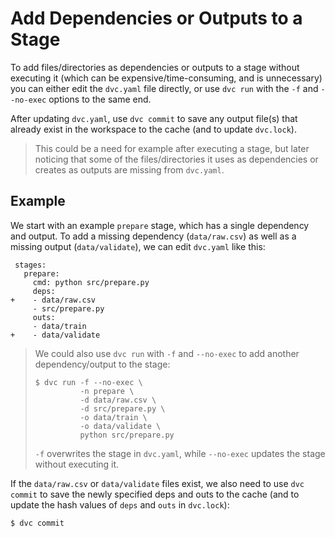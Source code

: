 # Add Dependencies or Outputs to a Stage

To add files/directories as <abbr>dependencies</abbr> or <abbr>outputs</abbr> to
a stage without executing it (which can be expensive/time-consuming, and is
unnecessary) you can either edit the `dvc.yaml` file directly, or use `dvc run`
with the `-f` and `--no-exec` options to the same end.

After updating `dvc.yaml`, use `dvc commit` to save any output file(s) that
already exist in the <abbr>workspace</abbr> to the <abbr>cache</abbr> (and to
update `dvc.lock`).

> This could be a need for example after executing a stage, but later noticing
> that some of the files/directories it uses as dependencies or creates as
> outputs are missing from `dvc.yaml`.

## Example

We start with an example `prepare` stage, which has a single dependency and
output. To add a missing dependency (`data/raw.csv`) as well as a missing output
(`data/validate`), we can edit `dvc.yaml` like this:

```git
 stages:
   prepare:
     cmd: python src/prepare.py
     deps:
+    - data/raw.csv
     - src/prepare.py
     outs:
     - data/train
+    - data/validate
```

> We could also use `dvc run` with `-f` and `--no-exec` to add another
> dependency/output to the stage:
>
> ```dvc
> $ dvc run -f --no-exec \
>           -n prepare \
>           -d data/raw.csv \
>           -d src/prepare.py \
>           -o data/train \
>           -o data/validate \
>           python src/prepare.py
> ```
>
> `-f` overwrites the stage in `dvc.yaml`, while `--no-exec` updates the stage
> without executing it.

If the `data/raw.csv` or `data/validate` files exist, we also need to use
`dvc commit` to save the newly specified deps and outs to the <abbr>cache</abbr>
(and to update the hash values of `deps` and `outs` in `dvc.lock`):

```dvc
$ dvc commit
```
